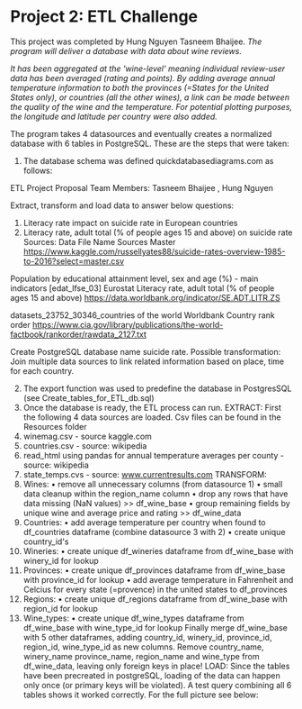 # Project 2: ETL Challenge
This project was completed by Hung Nguyen Tasneem Bhaijee.
*The program will deliver a database with data about wine reviews.*

_It has been aggregated at the 'wine-level' meaning individual review-user data has been averaged (rating and points). By adding average annual temperature information to both the provinces (=States for the United States only), or countries (all the other wines), a link can be made between the quality of the wine and the temperature. For potential plotting purposes, the longitude and latitude per country were also added._

The program takes 4 datasources and eventually creates a normalized database with 6 tables in PostgreSQL.
These are the steps that were taken:
1.    The database schema was defined quickdatabasediagrams.com as follows:

ETL Project Proposal
Team Members:
Tasneem Bhaijee , Hung Nguyen

Extract, transform and load data to answer below questions:
1)    Literacy rate impact on suicide rate in European countries
2)    Literacy rate, adult total (% of people ages 15 and above) on suicide rate 
Sources:
Data  File Name    Sources
Master    https://www.kaggle.com/russellyates88/suicide-rates-overview-1985-to-2016?select=master.csv

 Population by educational attainment level, sex and age (%) - main indicators [edat_lfse_03]    Eurostat
Literacy rate, adult total (% of people ages 15 and above)    https://data.worldbank.org/indicator/SE.ADT.LITR.ZS

datasets_23752_30346_countries of the world    Worldbank
Country rank order    https://www.cia.gov/library/publications/the-world-factbook/rankorder/rawdata_2127.txt

Create PostgreSQL database name suicide rate.
Possible transformation:
Join multiple data sources to link related information based on place, time for each country.

 
2.    The export function was used to predefine the database in PostgresSQL (see Create_tables_for_ETL_db.sql)
3.    Once the database is ready, the ETL process can run.
EXTRACT: First the following 4 data sources are loaded. Csv files can be found in the Resources folder
1.    winemag.csv - source kaggle.com
2.    countries.csv - source: wikipedia
3.    read_html using pandas for annual temperature averages per county - source: wikipedia
4.    state_temps.cvs - source: www.currentresults.com
TRANSFORM:
1.    Wines:
•    remove all unnecessary columns (from datasource 1)
•    small data cleanup within the region_name column
•    drop any rows that have data missing (NaN values) >> df_wine_base
•    group remaining fields by unique wine and average price and rating >> df_wine_data
2.    Countries:
•    add average temperature per country when found to df_countries dataframe (combine datasource 3 with 2)
•    create unique country_id's
3.    Wineries:
•    create unique df_wineries dataframe from df_wine_base with winery_id for lookup
4.    Provinces:
•    create unique df_provinces dataframe from df_wine_base with province_id for lookup
•    add average temperature in Fahrenheit and Celcius for every state (=provence) in the united states to df_provinces
5.    Regions:
•    create unique df_regions dataframe from df_wine_base with region_id for lookup
6.    Wine_types:
•    create unique df_wine_types dataframe from df_wine_base with wine_type_id for lookup
Finally merge df_wine_base with 5 other dataframes, adding country_id, winery_id, province_id, region_id, wine_type_id as new columns. Remove country_name, winery_name province_name, region_name and wine_type from df_wine_data, leaving only foreign keys in place!
LOAD: Since the tables have been precreated in postgreSQL, loading of the data can happen only once (or primary keys will be violated). A test query combining all 6 tables shows it worked correctly.
For the full picture see below:    

